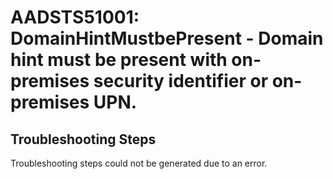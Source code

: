 # AADSTS51001: DomainHintMustbePresent - Domain hint must be present with on-premises security identifier or on-premises UPN.


## Troubleshooting Steps
Troubleshooting steps could not be generated due to an error.
